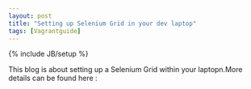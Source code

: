```yaml
---
layout: post
title: "Setting up Selenium Grid in your dev laptop"
tags: [Vagrantguide]
---
```

{% include JB/setup %}


This blog is about setting up a Selenium Grid within your laptopn.More details can be found here : 
